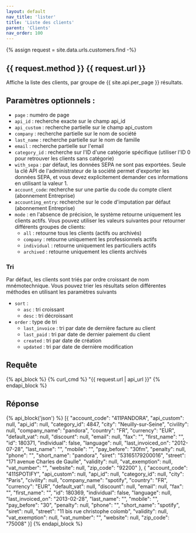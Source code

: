 ```yaml
---
layout: default
nav_title: 'lister'
title: 'Liste des clients'
parent: 'Clients'
nav_order: 100
---
```

{% assign request = site.data.urls.customers.find -%}
## {{ request.method }} {{ request.url }}

Affiche la liste des clients, par groupe de {{ site.api.per_page }} résultats.

## Paramètres optionnels :

* `page` : numéro de page
* `api_id` : recherche exacte sur le champ api_id
* `api_custom` : recherche partielle sur le champ api_custom
* `company` : recherche partielle sur le nom de société
* `last_name` : recherche partielle sur le nom de famille
* `email` : recherche partielle sur l'email
* `category_id` : recherche sur l'ID d'une catégorie spécifique (utiliser l'ID 0 pour retrouver les clients sans catégorie)
* `with_sepa` : par défaut, les données SEPA ne sont pas exportées. Seule la clé API de l'administrateur de la société permet d'exporter les données SEPA, et vous devez explicitement demander ces informations en utilisant la valeur 1.
* `account_code`: recherche sur une partie du code du compte client (abonnement Entreprise)
* `accounting_entry`: recherche sur le code d'imputation par défaut (abonnement Entreprise)
* `mode` : en l'absence de précision, le système retourne uniquement les clients actifs. Vous pouvez utiliser les valeurs suivantes pour retourner différents groupes de clients:
    - `all` : retourne tous les clients (actifs ou archivés)
    - `company` : retourne uniquement les professionnels actifs
    - `individual` : retourne uniquement les particuliers actifs
    - `archived` : retourne uniquement les clients archivés

### Tri

Par défaut, les clients sont triés par ordre croissant de nom mnémotechnique.
Vous pouvez trier les résultats selon différentes méthodes en utilisant les paramètres suivants
* `sort` :
    - `asc` : tri croissant
    - `desc` : tri décroissant
* `order` : type de tri
    - `last_invoice` : tri par date de dernière facture au client
    - `last_paid` : tri par date de dernier paiement du client
    - `created` : tri par date de création
    - `updated` : tri par date de dernière modification


## Requête

{% api_block %}
{% curl_cmd %} "{{ request.url | api_url }}"
{% endapi_block %}

## Réponse

{% api_block('json') %}
[{
  "account_code": "411PANDORA",
  "api_custom": null,
  "api_id": null,
  "category_id": 4847,
  "city": "Neuilly-sur-Seine",
  "civility": null,
  "company_name": "pandora",
  "country": "FR",
  "currency": "EUR",
  "default_vat": null,
  "discount": null,
  "email": null,
  "fax": "",
  "first_name": "",
  "id": 180371,
  "individual": false,
  "language": null,
  "last_invoiced_on": "2012-07-28",
  "last_name": "",
  "mobile": "",
  "pay_before": "30fm",
  "penalty": null,
  "phone": "",
  "short_name": "pandora",
  "siret": "53165179200016",
  "street": "171 avenue Charles de Gaulle",
  "validity": null,
  "vat_exemption": null,
  "vat_number": "",
  "website": null,
  "zip_code": "92200"
}, {
  "account_code": "411SPOTIFY",
  "api_custom": null,
  "api_id": null,
  "category_id": null,
  "city": "Paris",
  "civility": null,
  "company_name": "spotify",
  "country": "FR",
  "currency": "EUR",
  "default_vat": null,
  "discount": null,
  "email": null,
  "fax": "",
  "first_name": "",
  "id": 180369,
  "individual": false,
  "language": null,
  "last_invoiced_on": "2013-02-28",
  "last_name": "",
  "mobile": "",
  "pay_before": "30",
  "penalty": null,
  "phone": "",
  "short_name": "spotify",
  "siret": null,
  "street": "11 bis rue christophe colomb",
  "validity": null,
  "vat_exemption": null,
  "vat_number": "",
  "website": null,
  "zip_code": "75008"
}]
{% endapi_block %}
